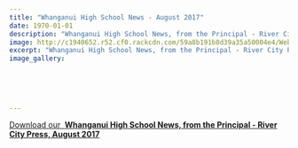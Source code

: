 ```yaml
---
title: "Whanganui High School News - August 2017"
date: 1970-01-01
description: "Whanganui High School News, from the Principal - River City Press, August 2017..."
image: http://c1940652.r52.cf0.rackcdn.com/59a8b191b8d39a35a50004e4/Website-crest-used-August-2017.jpg
excerpt: "Whanganui High School News, from the Principal - River City Press, August 2017."
image_gallery:
    
    
    
    
    
---
```


<p><a href="http://c1940652.r52.cf0.rackcdn.com/59a8b030b8d39a35a50004e2/RCP-August,-2017.pdf">Download our &nbsp;<strong>Whanganui High School News, from the Principal - River City Press, August 2017</strong></a></p>


